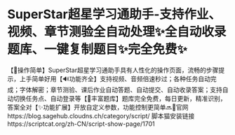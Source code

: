 # SuperStar超星学习通助手-支持作业、视频、章节测验全自动处理✨全自动收录题库、一键复制题目✨完全免费✨
【🥇操作简单】SuperStar超星学习通助手具有人性化的操作页面，流畅的步骤提示，上手简单好用【🔊功能齐全】支持视频、音频倍速秒过；各种任务自动完成；字体解密；章节测验、课后作业自动答题、自动提交、自动收录答案；支持自动切换任务点、自动登录等【📔丰富题库】题库完全免费，每日更新，精准识别，答案全对【✨功能扩展】开放自定义参数，功能控制更简单🔜🎉官网https://blog.sagehub.cloudns.ch/category/script/
脚本猫安装链接https://scriptcat.org/zh-CN/script-show-page/1701
